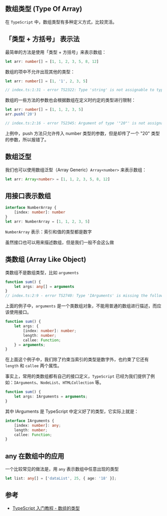 ## 数组类型 (Type Of Array)

在 `TypeScript` 中，数组类型有多种定义方式，比较灵活。

## 「类型 + 方括号」 表示法

最简单的方法是使用「类型 + 方括号」来表示数组：

```typescript
let arr: number[] = [1, 1, 2, 3, 5, 8, 12]
```

数组的项中不允许出现其他的类型：

```typescript
let arr: number[] = [1, '1', 2, 3, 5]

// index.ts:1:31 - error TS2322: Type 'string' is not assignable to type 'number'.
```

数组的一些方法的参数也会根据数组在定义时约定的类型进行限制：

```typescript
let arr: number[] = [1, 1, 2, 3, 5]
arr.push('20')

// index.ts:2:16 - error TS2345: Argument of type '"20"' is not assignable to parameter of type 'number'.
```
上例中，push 方法只允许传入 number 类型的参数，但是却传了一个 "20" 类型的参数，所以报错了。

## 数组泛型

我们也可以使用数组泛型（Array Generic）`Array<number>` 来表示数组：

```typescript
let arr: Array<number> = [1, 1, 2, 3, 5, 8, 12]
```

## 用接口表示数组

```typescript
interface NumberArray {
    [index: number]: number
}
let arr: NumberArray = [1, 1, 2, 3, 5]
```

`NumberArray` 表示：索引和值的类型都是数字

虽然接口也可以用来描述数组，但是我们一般不会这么做

## 类数组 (Array Like Object)

类数组不是数组类型，比如 `arguments`

```typescript
function sum() {
    let args: any[] = arguments
}
// index.ts:2:9 - error TS2740: Type 'IArguments' is missing the following properties from type 'number[]': pop, push, concat, join, and 24 more.
```

上面的例子中，`arguments` 是一个类数组对象，不能用普通的数组进行描述，而应该使用接口。

```typescript
function sum() {
    let args: {
        [index: number]: number;
        length: number;
        callee: Function;
    } = arguments;
}
```

在上面这个例子中，我们除了约束当索引的类型是数字外，也约束了它还有 `length` 和 `callee` 两个属性。

事实上，常用的类数组都有自己的接口定义，`TypeScript` 已经为我们提供了例如：`IArguments`、`NodeList`、`HTMLCollection` 等。

```typescript
function sum() {
    let args: IArguments = arguments;
}
```

其中 IArguments 是 TypeScript 中定义好了的类型，它实际上就是：

```typescript
interface IArguments {
    [index: number]: any;
    length: number;
    callee: Function;
}
```
## any 在数组中的应用
一个比较常见的做法是，用 `any` 表示数组中任意出现的类型

```typescript
let list: any[] = ['dataList', 25, { age: '18' }];
```

## 参考

-   [TypeScript 入门教程 - 数组的类型](https://ts.xcatliu.com/basics/type-of-array)
